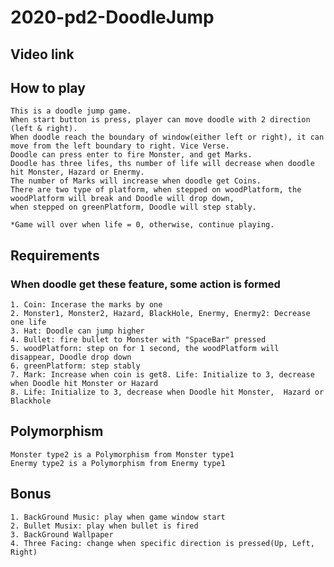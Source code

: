 # 2020-pd2-DoodleJump

## Video link
## How to play
    This is a doodle jump game.
    When start button is press, player can move doodle with 2 direction (left & right).
    When doodle reach the boundary of window(either left or right), it can move from the left boundary to right. Vice Verse.
    Doodle can press enter to fire Monster, and get Marks.
    Doodle has three lifes, ths number of life will decrease when doodle hit Monster, Hazard or Enermy.
    The number of Marks will increase when doodle get Coins.
    There are two type of platform, when stepped on woodPlatform, the woodPlatform will break and Doodle will drop down,
    when stepped on greenPlatform, Doodle will step stably.
    
    *Game will over when life = 0, otherwise, continue playing.
## Requirements
### When doodle get these feature, some action is formed 
    1. Coin: Incerase the marks by one
    2. Monster1, Monster2, Hazard, BlackHole, Enermy, Enermy2: Decrease one life
    3. Hat: Doodle can jump higher
    4. Bullet: fire bullet to Monster with "SpaceBar" pressed
    5. woodPlatforn: step on for 1 second, the woodPlatform will disappear, Doodle drop down
    6. greenPlatform: step stably
    7. Mark: Increase when coin is get8. Life: Initialize to 3, decrease when Doodle hit Monster or Hazard
    8. Life: Initialize to 3, decrease when Doodle hit Monster,  Hazard or Blackhole
## Polymorphism
    Monster type2 is a Polymorphism from Monster type1
    Enermy type2 is a Polymorphism from Enermy type1
## Bonus
    1. BackGround Music: play when game window start
    2. Bullet Musix: play when bullet is fired
    3. BackGround Wallpaper
    4. Three Facing: change when specific direction is pressed(Up, Left, Right)
